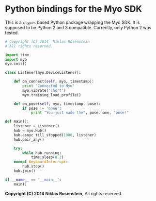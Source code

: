 # Python bindings for the Myo SDK

This is a `ctypes` based Python package wrapping the Myo SDK. It is supposed
to be Python 2 and 3 compatible. Currently, only Python 2 was tested.

```python
# Copyright (C) 2014  Niklas Rosenstein
# All rights reserved.

import time
import myo
myo.init()

class Listener(myo.DeviceListener):

    def on_connect(self, myo, timestamp):
        print "Connected to Myo"
        myo.vibrate('short')
        myo.training_load_profile()

    def on_pose(self, myo, timestamp, pose):
        if pose != 'none':
            print "You just made the", pose.name, "pose!"

def main():
    listener = Listener()
    hub = myo.Hub()
    hub.asnyc_till_stopped(1000, listener)
    hub.pair_any()

    try:
        while hub.running:
            time.sleep(0.2)
    except KeyboardInterrupt:
        hub.stop()
    hub.join()

if __name__ == '__main__':
    main()
```

__Copyright (C) 2014  Niklas Rosenstein__, All rights reserved.

